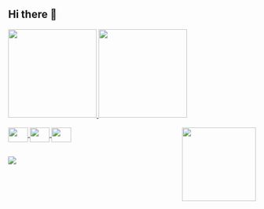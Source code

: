 ## Hi there 👋
<div>
  <a href="https://github.com/carlotodev">
  <img height="180em" src="https://github-readme-stats.vercel.app/api?username=carlotodev&show_icons=true&theme=tokyonight"/>
  <img height="180em" src="https://github-readme-stats.vercel.app/api/top-langs/?username=carlotodev&layout=compact&theme=tokyonight"/>
</div>
<div style="display, inline_block"><br>
  <img align="center" height="30" width="40" src="https://cdn.jsdelivr.net/gh/devicons/devicon/icons/html5/html5-plain.svg"/>
  <img align="center" height="30" width="40" src="https://cdn.jsdelivr.net/gh/devicons/devicon/icons/css3/css3-plain.svg"/>
  <img align="center" height="30" width="40" src="https://cdn.jsdelivr.net/gh/devicons/devicon/icons/javascript/javascript-plain.svg"/>
  <img align="right" height="150" width="150" src="https://cdn.discordapp.com/attachments/1086608134493179957/1162847084857270312/ezgif.com-gif-maker.gif"/>
</div> 

##

<div>
  <a href="https://www.instagram.com/c.arloto/" target="_blank"><img src="https://img.shields.io/badge/Instagram-E4405F?style=for-the-badge&logo=instagram&logoColor=white" target="_blank"></a>
</div>
